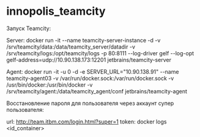# innopolis_teamcity

Запуск Teamcity:


Server: docker run -it --name teamcity-server-instance -d -v /srv/teamcity/data:/data/teamcity_server/datadir -v /srv/teamcity/logs:/opt/teamcity/logs      -p 80:8111 --log-driver gelf --log-opt gelf-address=udp://10.90.138.173:12201 jetbrains/teamcity-server


Agent: docker run -it -u 0 -d -e SERVER_URL="10.90.138.91" --name teamcity-agent03 -v /var/run/docker.sock:/var/run/docker.sock -v /usr/bin/docker:/usr/bin/docker -v /srv/teamcity/agent:/data/teamcity_agent/conf jetbrains/teamcity-agent


Восстановление пароля для пользователя через аккаунт супер пользователя:


url: http://team.itbm.com/login.html?super=1
token: docker logs <id_container>
